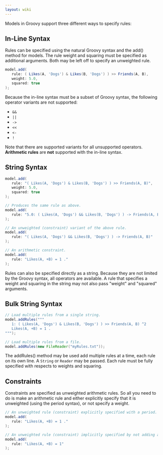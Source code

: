 ```yaml
---
layout: wiki
---
```


Models in Groovy support three different ways to specify rules:

## In-Line Syntax
Rules can be specified using the natural Groovy syntax and the add() method for models.
The rule weight and squaring must be specified as additional arguments.
Both may be left off to specify an unweighted rule.
```groovy
model.add(
   rule: ( Likes(A, 'Dogs') & Likes(B, 'Dogs') ) >> Friends(A, B),
   weight: 5.0,
   squared: true
);
```

Because the in-line syntax must be a subset of Groovy syntax, the following operator variants are not supported:
- `&&`
- `||`
- `->`
- `<<`
- `<-`
- `!`

Note that there are supported variants for all unsupported operators.
**Arithmetic rules** are **not** supported with the in-line syntax.

## String Syntax
```groovy
model.add(
   rule: "( Likes(A, 'Dogs') & Likes(B, 'Dogs') ) >> Friends(A, B)",
   weight: 5.0,
   squared: true
);

// Produces the same rule as above.
model.add(
   rule: "5.0: ( Likes(A, 'Dogs') && Likes(B, 'Dogs') ) -> Friends(A, B) ^2"
);

// An unweighted (constraint) variant of the above rule.
model.add(
   rule: "( Likes(A, 'Dogs') && Likes(B, 'Dogs') ) -> Friends(A, B)"
);

// An arithmetic constraint.
model.add(
   rule: "Likes(A, +B) = 1 ."
);
```

Rules can also be specified directly as a string.
Because they are not limited by the Groovy syntax, all operators are available.
A rule that specifies a weight and squaring in the string may not also pass "weight" and "squared" arguments.

## Bulk String Syntax
```groovy
// Load multiple rules from a single string.
model.addRules("""
   1: ( Likes(A, 'Dogs') & Likes(B, 'Dogs') ) >> Friends(A, B) ^2
   Likes(A, +B) = 1 .
""");

// Load multiple rules from a file.
model.addRules(new FileReader("myRules.txt"));
```

The addRules() method may be used add multiple rules at a time, each rule on its own line.
A `String` or `Reader` may be passed.
Each rule must be fully specified with respects to weights and squaring.

## Constraints
Constraints are specified as unweighted arithmetic rules.
So all you need to do is make an arithmetic rule and either explicitly specify that it is unweighted (using the period syntax), or not specify a weight.

```groovy
// An unweighted rule (constraint) explicitly specified with a period.
model.add(
   rule: "Likes(A, +B) = 1 ."
);

// An unweighted rule (constraint) implicitly specified by not adding a weight.
model.add(
   rule: "Likes(A, +B) = 1"
);